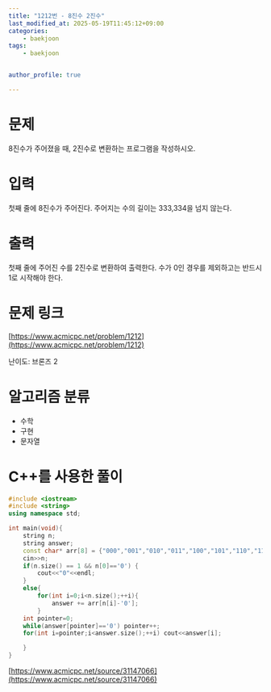 ```yaml
---
title: "1212번 - 8진수 2진수"
last_modified_at: 2025-05-19T11:45:12+09:00
categories:
    - baekjoon
tags:
    - baekjoon


author_profile: true

---
```

# 문제
8진수가 주어졌을 때, 2진수로 변환하는 프로그램을 작성하시오.
# 입력
첫째 줄에 8진수가 주어진다. 주어지는 수의 길이는 333,334을 넘지 않는다.
# 출력
첫째 줄에 주어진 수를 2진수로 변환하여 출력한다. 수가 0인 경우를 제외하고는 반드시 1로 시작해야 한다.

# 문제 링크
[https://www.acmicpc.net/problem/1212](https://www.acmicpc.net/problem/1212)

난이도: 브론즈 2

# 알고리즘 분류
- 수학
- 구현
- 문자열
# C++를 사용한 풀이

```cpp
#include <iostream>
#include <string>
using namespace std;

int main(void){
    string n;
    string answer;
    const char* arr[8] = {"000","001","010","011","100","101","110","111"};
    cin>>n;
    if(n.size() == 1 && n[0]=='0') {
        cout<<"0"<<endl;
    }
    else{
        for(int i=0;i<n.size();++i){
            answer += arr[n[i]-'0'];
        }
    int pointer=0;
    while(answer[pointer]=='0') pointer++;
    for(int i=pointer;i<answer.size();++i) cout<<answer[i];

    }
}
```

[https://www.acmicpc.net/source/31147066](https://www.acmicpc.net/source/31147066)
